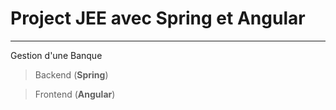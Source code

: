# Project JEE avec Spring et Angular
------
Gestion d'une Banque
> Backend (**Spring**)

> Frontend (**Angular**)